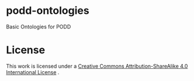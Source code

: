 podd-ontologies
===============

Basic Ontologies for PODD

License
=======

This work is licensed under a [Creative Commons Attribution-ShareAlike 4.0 International License](http://creativecommons.org/licenses/by-sa/4.0/) .
